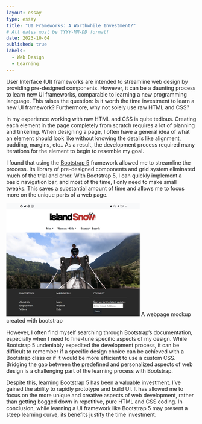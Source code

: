 ```yaml
---
layout: essay
type: essay
title: "UI Frameworks: A Worthwhile Investment?"
# All dates must be YYYY-MM-DD format!
date: 2023-10-04
published: true
labels:
  - Web Design
  - Learning
---
```

User Interface (UI) frameworks are intended to streamline web design by providing pre-designed components. However, it can be a daunting process to learn new UI frameworks, comparable to learning a new programming language. This raises the question: Is it worth the time investment to learn a new UI framework? Furthermore, why not solely use raw HTML and CSS?

In my experience working with raw HTML and CSS is quite tedious. Creating each element in the page completely from scratch requires a lot of planning and tinkering. When designing a page, I often have a general idea of what an element should look like without knowing the details like alignment, padding, margins, etc.. As a result, the development process required many iterations for the element to begin to resemble my goal.

I found that using the [Bootstrap 5](https://getbootstrap.com/) framework allowed me to streamline the process. Its library of pre-designed components and grid system eliminated much of the trial and error. With Bootstrap 5, I can quickly implement a basic navigation bar, and most of the time, I only need to make small tweaks. This saves a substantial amount of time and allows me to focus more on the unique parts of a web page.

<img class="img-fluid" src="../img/IslandSnowBootstrap.png" height="300">
A webpage mockup created with bootstrap

However, I often find myself searching through Bootstrap’s documentation, especially when I need to fine-tune specific aspects of my design. While Bootstrap 5 undeniably expedited the development process, it can be difficult to remember if a specific design choice can be achieved with a Bootstrap class or if it would be more efficient to use a custom CSS. Bridging the gap between the predefined and personalized aspects of web design is a challenging part of the learning process with Bootstrap.

Despite this, learning Bootstrap 5 has been a valuable investment. I’ve gained the ability to rapidly prototype and build UI. It has allowed me to focus on the more unique and creative aspects of web development, rather than getting bogged down in repetitive, pure HTML and CSS coding. In conclusion, while learning a UI framework like Bootstrap 5 may present a steep learning curve, its benefits justify the time investment.

